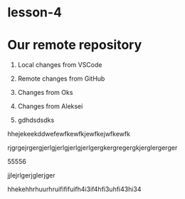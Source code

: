 # lesson-4

# Our remote repository

1. Local changes from VSCode

2. Remote changes from GitHub

3. Changes from Oks

4. Changes from Aleksei

5. gdhdsdsdks

hhejekeekddwefewfkewfkjewfkejwfkewfk

rjgrgejrgergjerlgjerlgjerlgjerlgergkergregergkjerglergerger

55556

jjlejrlgerjglerjger

hhekehhrhuurhruifififuifh4i3if4hfi3uhfi43hi34
